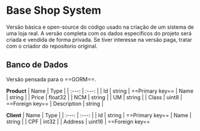 # Base Shop System
Versão básica e open-source do código usado na criação de um sistema de uma loja real. A versão completa com os dados especificos do projeto será criada e vendida de forma privada. Se tiver interesse na versão paga, tratar com o criador do repositorio original.

## Banco de Dados
Versão pensada para o ==GORM==.

**Product**
| Name | Type |
| :---: | :---: |
| Id | string | ==Primary key==
| Name | string |
| Price | float32 |
| NCM | string |
| UM | string |
| Class | uint8 | ==Foreign key==
| Description | string |

**Client**
| Name | Type |
| :---: | :---: |
| Id | string | ==Primary key==
| Name | string |
| CPF | int32 | 
| Address | uint16 | ==Foreign key==
